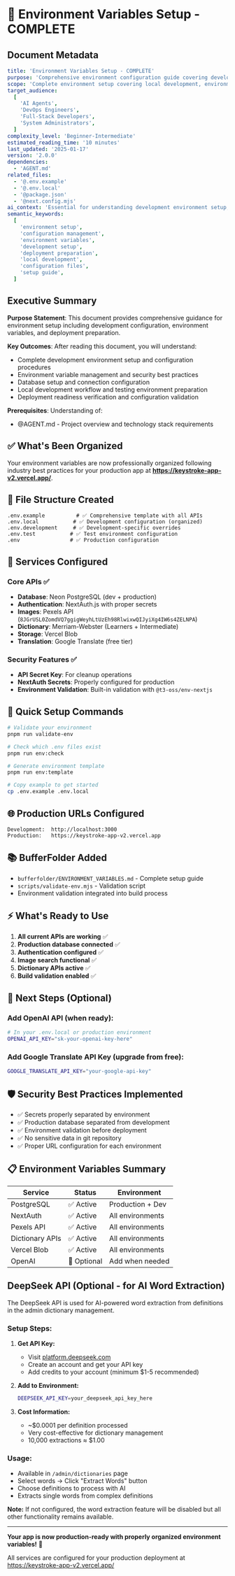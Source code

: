 # 🎯 Environment Variables Setup - COMPLETE

## Document Metadata

```yaml
title: 'Environment Variables Setup - COMPLETE'
purpose: 'Comprehensive environment configuration guide covering development setup, environment variables, and deployment preparation'
scope: 'Complete environment setup covering local development, environment variables, database configuration, and deployment readiness'
target_audience:
  [
    'AI Agents',
    'DevOps Engineers',
    'Full-Stack Developers',
    'System Administrators',
  ]
complexity_level: 'Beginner-Intermediate'
estimated_reading_time: '10 minutes'
last_updated: '2025-01-17'
version: '2.0.0'
dependencies:
  - 'AGENT.md'
related_files:
  - '@.env.example'
  - '@.env.local'
  - '@package.json'
  - '@next.config.mjs'
ai_context: 'Essential for understanding development environment setup, configuration management, and deployment preparation'
semantic_keywords:
  [
    'environment setup',
    'configuration management',
    'environment variables',
    'development setup',
    'deployment preparation',
    'local development',
    'configuration files',
    'setup guide',
  ]
```

## Executive Summary

**Purpose Statement**: This document provides comprehensive guidance for environment setup including development configuration, environment variables, and deployment preparation.

**Key Outcomes**: After reading this document, you will understand:

- Complete development environment setup and configuration procedures
- Environment variable management and security best practices
- Database setup and connection configuration
- Local development workflow and testing environment preparation
- Deployment readiness verification and configuration validation

**Prerequisites**: Understanding of:

- @AGENT.md - Project overview and technology stack requirements

## ✅ What's Been Organized

Your environment variables are now professionally organized following industry best practices for your production app at **https://keystroke-app-v2.vercel.app/**.

## 📁 File Structure Created

```
.env.example          # ✅ Comprehensive template with all APIs
.env.local           # ✅ Development configuration (organized)
.env.development     # ✅ Development-specific overrides
.env.test           # ✅ Test environment configuration
.env                # ✅ Production configuration
```

## 🔧 Services Configured

### Core APIs ✅

- **Database**: Neon PostgreSQL (dev + production)
- **Authentication**: NextAuth.js with proper secrets
- **Images**: Pexels API (`8JGrUSL0ZomdVQ7ggigWeyhLtUzEh98RlwixwQIJyiXg4IW6s4ZELNPA`)
- **Dictionary**: Merriam-Webster (Learners + Intermediate)
- **Storage**: Vercel Blob
- **Translation**: Google Translate (free tier)

### Security Features ✅

- **API Secret Key**: For cleanup operations
- **NextAuth Secrets**: Properly configured for production
- **Environment Validation**: Built-in validation with `@t3-oss/env-nextjs`

## 🚀 Quick Setup Commands

```bash
# Validate your environment
pnpm run validate-env

# Check which .env files exist
pnpm run env:check

# Generate environment template
pnpm run env:template

# Copy example to get started
cp .env.example .env.local
```

## 🌐 Production URLs Configured

```
Development:  http://localhost:3000
Production:   https://keystroke-app-v2.vercel.app
```

## 📚 BufferFolder Added

- `bufferfolder/ENVIRONMENT_VARIABLES.md` - Complete setup guide
- `scripts/validate-env.mjs` - Validation script
- Environment validation integrated into build process

## ⚡ What's Ready to Use

1. **All current APIs are working** ✅
2. **Production database connected** ✅
3. **Authentication configured** ✅
4. **Image search functional** ✅
5. **Dictionary APIs active** ✅
6. **Build validation enabled** ✅

## 🔄 Next Steps (Optional)

### Add OpenAI API (when ready):

```bash
# In your .env.local or production environment
OPENAI_API_KEY="sk-your-openai-key-here"
```

### Add Google Translate API Key (upgrade from free):

```bash
GOOGLE_TRANSLATE_API_KEY="your-google-api-key"
```

## 🛡️ Security Best Practices Implemented

- ✅ Secrets properly separated by environment
- ✅ Production database separated from development
- ✅ Environment validation before deployment
- ✅ No sensitive data in git repository
- ✅ Proper URL configuration for each environment

## 📋 Environment Variables Summary

| Service         | Status      | Environment      |
| --------------- | ----------- | ---------------- |
| PostgreSQL      | ✅ Active   | Production + Dev |
| NextAuth        | ✅ Active   | All environments |
| Pexels API      | ✅ Active   | All environments |
| Dictionary APIs | ✅ Active   | All environments |
| Vercel Blob     | ✅ Active   | All environments |
| OpenAI          | 🔧 Optional | Add when needed  |

## DeepSeek API (Optional - for AI Word Extraction)

The DeepSeek API is used for AI-powered word extraction from definitions in the admin dictionary management.

### Setup Steps:

1. **Get API Key:**
   - Visit [platform.deepseek.com](https://platform.deepseek.com)
   - Create an account and get your API key
   - Add credits to your account (minimum $1-5 recommended)

2. **Add to Environment:**

   ```bash
   DEEPSEEK_API_KEY=your_deepseek_api_key_here
   ```

3. **Cost Information:**
   - ~$0.0001 per definition processed
   - Very cost-effective for dictionary management
   - 10,000 extractions ≈ $1.00

### Usage:

- Available in `/admin/dictionaries` page
- Select words → Click "Extract Words" button
- Choose definitions to process with AI
- Extracts single words from complex definitions

**Note:** If not configured, the word extraction feature will be disabled but all other functionality remains available.

---

**Your app is now production-ready with properly organized environment variables!** 🎉

All services are configured for your production deployment at https://keystroke-app-v2.vercel.app/

